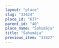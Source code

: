 ```yaml
---
layout: "place"
slug: "33424"
place_id: "637"
parent_id: "40"
place_name: "Šahumāja"
title: "Šahumāja"
previous_item: "33427"
---
```

